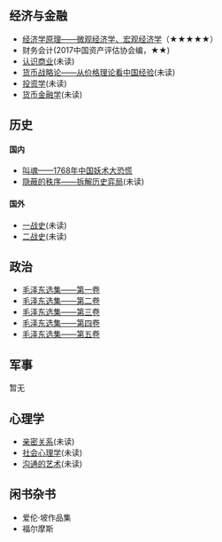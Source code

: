 ## 经济与金融
- [经济学原理——微观经济学、宏观经济学](https://book.douban.com/subject/26435630/)（★★★★★）
- 财务会计(2017中国资产评估协会编，★★)
- [认识商业](https://book.douban.com/subject/27621512/)(未读)
- [货币战略论——从价格理论看中国经验](https://book.douban.com/subject/4178315/)(未读)
- [投资学](https://book.douban.com/subject/3797051/)(未读)
- [货币金融学](https://book.douban.com/subject/26950185/)(未读)

## 历史
#### 国内
- [叫魂——1768年中国妖术大恐慌](https://book.douban.com/subject/25912076/)
- [隐蔽的秩序——拆解历史弈局](https://book.douban.com/subject/1050929/)(未读)

#### 国外
- [一战史](https://book.douban.com/subject/30300210/)(未读)
- [二战史](https://book.douban.com/subject/26293794/)(未读)

## 政治
- [毛泽东选集——第一卷](https://book.douban.com/subject/1139360/)
- [毛泽东选集——第二卷](https://book.douban.com/subject/1125026/)
- [毛泽东选集——第三卷](https://book.douban.com/subject/1077621/ )
- [毛泽东选集——第四卷](https://book.douban.com/subject/1139359/)
- [毛泽东选集——第五卷](https://book.douban.com/subject/1916533/)

## 军事
暂无

## 心理学
- [亲密关系](https://book.douban.com/subject/5952488/)(未读)
- [社会心理学](https://book.douban.com/subject/25982198/)(未读)
- [沟通的艺术](https://book.douban.com/subject/26275861/)(未读)

## 闲书杂书
- 爱伦·坡作品集
- 福尔摩斯
